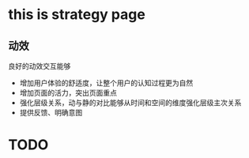 # this is strategy page

## 动效
良好的动效交互能够
+ 增加用户体验的舒适度，让整个用户的认知过程更为自然
+ 增加页面的活力，突出页面重点
+ 强化层级关系，动与静的对比能够从时间和空间的维度强化层级主次关系
+ 提供反馈、明确意图

# TODO
